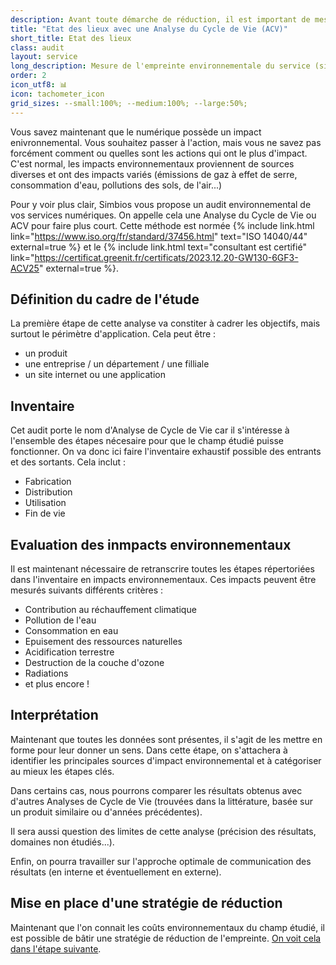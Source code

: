 ```yaml
---
description: Avant toute démarche de réduction, il est important de mesurer l'impact environnemental effectif 
title: "Etat des lieux avec une Analyse du Cycle de Vie (ACV)"
short_title: Etat des lieux
class: audit
layout: service
long_description: Mesure de l'empreinte environnementale du service (site, application, produit, entreprise). Analyse du cycle de vie (ACV). Mise en évidence des points les plus impactants.
order: 2
icon_utf8: 📊
icon: tachometer_icon
grid_sizes: --small:100%; --medium:100%; --large:50%;
---
```


Vous savez maintenant que le numérique possède un impact enivronnemental. Vous souhaitez passer à l'action, mais vous ne savez pas forcément comment ou quelles sont les actions qui ont le plus d'impact. C'est normal, les impacts environnementaux proviennent de sources diverses et ont des impacts variés (émissions de gaz à effet de serre, consommation d'eau, pollutions des sols, de l'air...)

Pour y voir plus clair, Simbios vous propose un audit environnemental de vos services numériques. On appelle cela une Analyse du Cycle de Vie ou ACV pour faire plus court. Cette méthode est normée {% include link.html link="https://www.iso.org/fr/standard/37456.html" text="ISO 14040/44" external=true %} et le {% include link.html text="consultant est certifié" link="https://certificat.greenit.fr/certificats/2023.12.20-GW130-6GF3-ACV25" external=true %}.

## Définition du cadre de l'étude

La première étape de cette analyse va constiter à cadrer les objectifs, mais surtout le périmètre d'application. Cela peut être :
- un produit
- une entreprise / un département / une filliale
- un site internet ou une application

## Inventaire

Cet audit porte le nom d'Analyse de Cycle de Vie car il s'intéresse à l'ensemble des étapes nécesaire pour que le champ étudié puisse fonctionner. On va donc ici faire l'inventaire exhaustif possible des entrants et des sortants. Cela inclut :
- Fabrication
- Distribution
- Utilisation
- Fin de vie

## Evaluation des inmpacts environnementaux

Il est maintenant nécessaire de retranscrire toutes les étapes répertoriées dans l'inventaire en impacts environnementaux. Ces impacts peuvent être mesurés suivants différents critères :
- Contribution au réchauffement climatique
- Pollution de l'eau
- Consommation en eau
- Epuisement des ressources naturelles
- Acidification terrestre
- Destruction de la couche d'ozone
- Radiations
- et plus encore !

## Interprétation

Maintenant que toutes les données sont présentes, il s'agit de les mettre en forme pour leur donner un sens. Dans cette étape, on s'attachera à identifier les principales sources d'impact environnemental et à catégoriser au mieux les étapes clés.

Dans certains cas, nous pourrons comparer les résultats obtenus avec d'autres Analyses de Cycle de Vie (trouvées dans la littérature, basée sur un produit similaire ou d'années précédentes).

Il sera aussi question des limites de cette analyse (précision des résultats, domaines non étudiés...).

Enfin, on pourra travailler sur l'approche optimale de communication des résultats (en interne et éventuellement en externe).

## Mise en place d'une stratégie de réduction

Maintenant que l'on connait les coûts environnementaux du champ étudié, il est possible de bâtir une stratégie de réduction de l'empreinte. [On voit cela dans l'étape suivante](/services/strategie_reduction.html).

